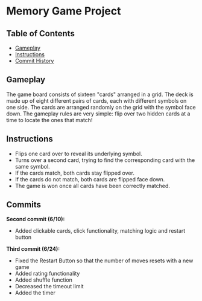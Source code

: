 # Memory Game Project

## Table of Contents

* [Gameplay](#gameplay)
* [Instructions](#instructions)
* [Commit History](#commits)

## Gameplay

The game board consists of sixteen "cards" arranged in a grid. The deck is made up of eight different pairs of cards, each with different symbols on one side. The cards are arranged randomly on the grid with the symbol face down. The gameplay rules are very simple: flip over two hidden cards at a time to locate the ones that match!

## Instructions

* Flips one card over to reveal its underlying symbol.
* Turns over a second card, trying to find the corresponding card with the same symbol.
* If the cards match, both cards stay flipped over.
* If the cards do not match, both cards are flipped face down.
* The game is won once all cards have been correctly matched.

## Commits 

**Second commit (6/10):**
- Added clickable cards, click functionality, matching logic and restart button

**Third commit (6/24):**
- Fixed the Restart Button so that the number of moves resets with a new game
- Added rating functionality
- Added shuffle function
- Decreased the timeout limit
- Added the timer  
